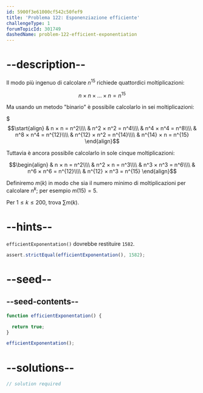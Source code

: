 ```yaml
---
id: 5900f3e61000cf542c50fef9
title: 'Problema 122: Esponenziazione efficiente'
challengeType: 1
forumTopicId: 301749
dashedName: problem-122-efficient-exponentiation
---
```


# --description--

Il modo più ingenuo di calcolare $n^{15}$ richiede quattordici moltiplicazioni:

$$n × n × \ldots × n = n^{15}$$

Ma usando un metodo "binario" è possibile calcolarlo in sei moltiplicazioni:

$$$\start{align}   & n × n = n^2\\\\
  & n^2 × n^2 = n^4\\\\   & n^4 × n^4 = n^8\\\\
  & n^8 × n^4 = n^{12}\\\\   & n^{12} × n^2 = n^{14}\\\\
  & n^{14} × n = n^{15} \end{align}$$

Tuttavia è ancora possibile calcolarlo in sole cinque moltiplicazioni:

$$\begin{align}   & n × n = n^2\\\\
  & n^2 × n = n^3\\\\   & n^3 × n^3 = n^6\\\\
  & n^6 × n^6 = n^{12}\\\\ & n^{12} × n^3 = n^{15} \end{align}$$

Definiremo $m(k)$ in modo che sia il numero minimo di moltiplicazioni per calcolare $n^k$; per esempio $m(15) = 5$.

Per $1 ≤ k ≤ 200$, trova $\sum{m(k)}$.

# --hints--

`efficientExponentation()` dovrebbe restituire `1582`.

```js
assert.strictEqual(efficientExponentation(), 1582);
```

# --seed--

## --seed-contents--

```js
function efficientExponentation() {

  return true;
}

efficientExponentation();
```

# --solutions--

```js
// solution required
```
